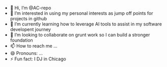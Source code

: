 - 👋 Hi, I’m @AC-repo
- 👀 I’m interested in using my personal interests as jump off points for projects in github 
- 🌱 I’m currently learning how to leverage AI tools to assist in my software developent journey
- 💞️ I’m looking to collaborate on grunt work so I can build a stronger foundation 
- 📫 How to reach me ...
- 😄 Pronouns: ...
- ⚡ Fun fact: I DJ in Chicago 
<!---
AC-repo/AC-repo is a ✨ special ✨ repository because its `README.md` (this file) appears on your GitHub profile.
You can click the Preview link to take a look at your changes.
--->
